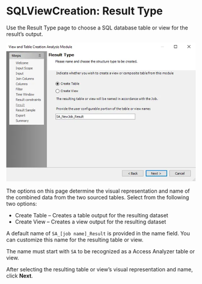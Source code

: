 # SQLViewCreation: Result Type

Use the Result Type page to choose a SQL database table or view for the result’s output.

![View and Table Creation Analysis Module wizard Result Type page](../../../../../../static/img/product_docs/accessanalyzer/enterpriseauditor/admin/analysis/sqlviewcreation/resulttype.webp)

The options on this page determine the visual representation and name of the combined data from the two sourced tables. Select from the following two options:

- Create Table – Creates a table output for the resulting dataset
- Create View – Creates a view output for the resulting dataset

A default name of ```SA_[job name]_Result``` is provided in the name field. You can customize this name for the resulting table or view.

The name must start with ```SA``` to be recognized as a Access Analyzer table or view.

After selecting the resulting table or view’s visual representation and name, click __Next__.
